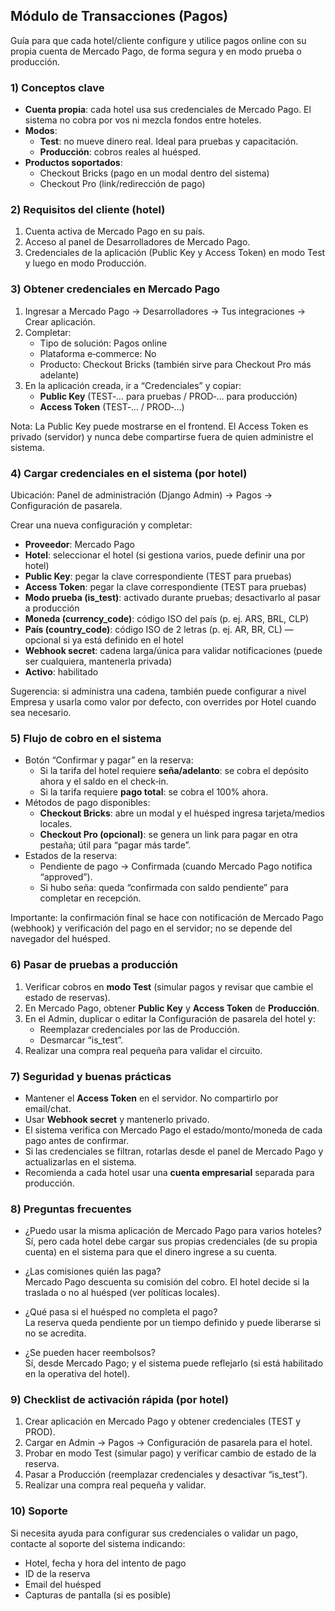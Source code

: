 ## Módulo de Transacciones (Pagos)

Guía para que cada hotel/cliente configure y utilice pagos online con su propia cuenta de Mercado Pago, de forma segura y en modo prueba o producción.

### 1) Conceptos clave
- **Cuenta propia**: cada hotel usa sus credenciales de Mercado Pago. El sistema no cobra por vos ni mezcla fondos entre hoteles.
- **Modos**:
  - **Test**: no mueve dinero real. Ideal para pruebas y capacitación.
  - **Producción**: cobros reales al huésped.
- **Productos soportados**:
  - Checkout Bricks (pago en un modal dentro del sistema)
  - Checkout Pro (link/redirección de pago)

### 2) Requisitos del cliente (hotel)
1. Cuenta activa de Mercado Pago en su país.
2. Acceso al panel de Desarrolladores de Mercado Pago.
3. Credenciales de la aplicación (Public Key y Access Token) en modo Test y luego en modo Producción.

### 3) Obtener credenciales en Mercado Pago
1. Ingresar a Mercado Pago → Desarrolladores → Tus integraciones → Crear aplicación.
2. Completar:
   - Tipo de solución: Pagos online
   - Plataforma e‑commerce: No
   - Producto: Checkout Bricks (también sirve para Checkout Pro más adelante)
3. En la aplicación creada, ir a “Credenciales” y copiar:
   - **Public Key** (TEST‑… para pruebas / PROD‑… para producción)
   - **Access Token** (TEST‑… / PROD‑…)

Nota: La Public Key puede mostrarse en el frontend. El Access Token es privado (servidor) y nunca debe compartirse fuera de quien administre el sistema.

### 4) Cargar credenciales en el sistema (por hotel)
Ubicación: Panel de administración (Django Admin) → Pagos → Configuración de pasarela.

Crear una nueva configuración y completar:
- **Proveedor**: Mercado Pago
- **Hotel**: seleccionar el hotel (si gestiona varios, puede definir una por hotel)
- **Public Key**: pegar la clave correspondiente (TEST para pruebas)
- **Access Token**: pegar la clave correspondiente (TEST para pruebas)
- **Modo prueba (is_test)**: activado durante pruebas; desactivarlo al pasar a producción
- **Moneda (currency_code)**: código ISO del país (p. ej. ARS, BRL, CLP)
- **País (country_code)**: código ISO de 2 letras (p. ej. AR, BR, CL) — opcional si ya está definido en el hotel
- **Webhook secret**: cadena larga/única para validar notificaciones (puede ser cualquiera, mantenerla privada)
- **Activo**: habilitado

Sugerencia: si administra una cadena, también puede configurar a nivel Empresa y usarla como valor por defecto, con overrides por Hotel cuando sea necesario.

### 5) Flujo de cobro en el sistema
- Botón “Confirmar y pagar” en la reserva:
  - Si la tarifa del hotel requiere **seña/adelanto**: se cobra el depósito ahora y el saldo en el check‑in.
  - Si la tarifa requiere **pago total**: se cobra el 100% ahora.
- Métodos de pago disponibles:
  - **Checkout Bricks**: abre un modal y el huésped ingresa tarjeta/medios locales.
  - **Checkout Pro (opcional)**: se genera un link para pagar en otra pestaña; útil para “pagar más tarde”.
- Estados de la reserva:
  - Pendiente de pago → Confirmada (cuando Mercado Pago notifica “approved”).
  - Si hubo seña: queda “confirmada con saldo pendiente” para completar en recepción.

Importante: la confirmación final se hace con notificación de Mercado Pago (webhook) y verificación del pago en el servidor; no se depende del navegador del huésped.

### 6) Pasar de pruebas a producción
1. Verificar cobros en **modo Test** (simular pagos y revisar que cambie el estado de reservas).
2. En Mercado Pago, obtener **Public Key** y **Access Token** de **Producción**.
3. En el Admin, duplicar o editar la Configuración de pasarela del hotel y:
   - Reemplazar credenciales por las de Producción.
   - Desmarcar “is_test”.
4. Realizar una compra real pequeña para validar el circuito.

### 7) Seguridad y buenas prácticas
- Mantener el **Access Token** en el servidor. No compartirlo por email/chat.
- Usar **Webhook secret** y mantenerlo privado.
- El sistema verifica con Mercado Pago el estado/monto/moneda de cada pago antes de confirmar.
- Si las credenciales se filtran, rotarlas desde el panel de Mercado Pago y actualizarlas en el sistema.
- Recomienda a cada hotel usar una **cuenta empresarial** separada para producción.

### 8) Preguntas frecuentes
- ¿Puedo usar la misma aplicación de Mercado Pago para varios hoteles?  
  Sí, pero cada hotel debe cargar sus propias credenciales (de su propia cuenta) en el sistema para que el dinero ingrese a su cuenta.

- ¿Las comisiones quién las paga?  
  Mercado Pago descuenta su comisión del cobro. El hotel decide si la traslada o no al huésped (ver políticas locales).

- ¿Qué pasa si el huésped no completa el pago?  
  La reserva queda pendiente por un tiempo definido y puede liberarse si no se acredita.

- ¿Se pueden hacer reembolsos?  
  Sí, desde Mercado Pago; y el sistema puede reflejarlo (si está habilitado en la operativa del hotel).

### 9) Checklist de activación rápida (por hotel)
1. Crear aplicación en Mercado Pago y obtener credenciales (TEST y PROD).
2. Cargar en Admin → Pagos → Configuración de pasarela para el hotel.
3. Probar en modo Test (simular pago) y verificar cambio de estado de la reserva.
4. Pasar a Producción (reemplazar credenciales y desactivar “is_test”).
5. Realizar una compra real pequeña y validar.

### 10) Soporte
Si necesita ayuda para configurar sus credenciales o validar un pago, contacte al soporte del sistema indicando:
- Hotel, fecha y hora del intento de pago
- ID de la reserva
- Email del huésped
- Capturas de pantalla (si es posible)


